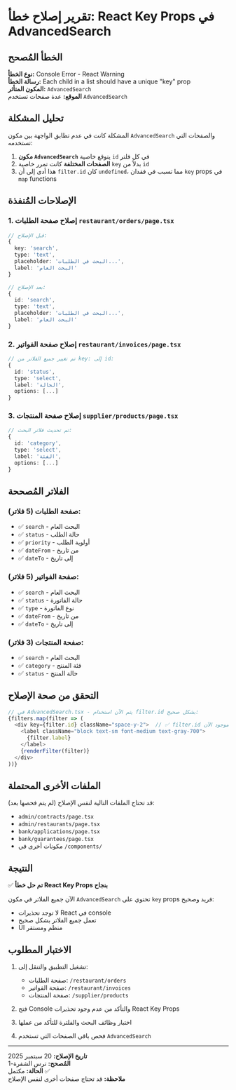 # تقرير إصلاح خطأ: React Key Props في AdvancedSearch

## الخطأ المُصحح

**نوع الخطأ:** Console Error - React Warning  
**رسالة الخطأ:** Each child in a list should have a unique "key" prop  
**المكون المتأثر:** `AdvancedSearch`  
**الموقع:** عدة صفحات تستخدم `AdvancedSearch`

## تحليل المشكلة

المشكلة كانت في عدم تطابق الواجهة بين مكون `AdvancedSearch` والصفحات التي تستخدمه:

1. **مكون `AdvancedSearch`** يتوقع خاصية `id` في كل فلتر
2. **الصفحات المختلفة** كانت تمرر خاصية `key` بدلاً من `id`
3. هذا أدى إلى أن `filter.id` كان `undefined`، مما تسبب في فقدان `key` props في `map` functions

## الإصلاحات المُنفذة

### 1. إصلاح صفحة الطلبات `restaurant/orders/page.tsx`
```typescript
// قبل الإصلاح:
{
  key: 'search',
  type: 'text',
  placeholder: 'البحث في الطلبات...',
  label: 'البحث العام'
}

// بعد الإصلاح:
{
  id: 'search',
  type: 'text',
  placeholder: 'البحث في الطلبات...',
  label: 'البحث العام'
}
```

### 2. إصلاح صفحة الفواتير `restaurant/invoices/page.tsx`
```typescript
// تم تغيير جميع الفلاتر من key: إلى id:
{
  id: 'status',
  type: 'select',
  label: 'الحالة',
  options: [...]
}
```

### 3. إصلاح صفحة المنتجات `supplier/products/page.tsx`
```typescript
// تم تحديث فلاتر البحث:
{
  id: 'category',
  type: 'select',
  label: 'الفئة',
  options: [...]
}
```

## الفلاتر المُصححة

### صفحة الطلبات (5 فلاتر):
- ✅ `search` - البحث العام
- ✅ `status` - حالة الطلب
- ✅ `priority` - أولوية الطلب
- ✅ `dateFrom` - من تاريخ
- ✅ `dateTo` - إلى تاريخ

### صفحة الفواتير (5 فلاتر):
- ✅ `search` - البحث العام
- ✅ `status` - حالة الفاتورة
- ✅ `type` - نوع الفاتورة
- ✅ `dateFrom` - من تاريخ
- ✅ `dateTo` - إلى تاريخ

### صفحة المنتجات (3 فلاتر):
- ✅ `search` - البحث العام
- ✅ `category` - فئة المنتج
- ✅ `status` - حالة المنتج

## التحقق من صحة الإصلاح

```typescript
// في AdvancedSearch.tsx - يتم الآن استخدام filter.id بشكل صحيح:
{filters.map(filter => (
  <div key={filter.id} className="space-y-2">  // ✅ filter.id موجود الآن
    <label className="block text-sm font-medium text-gray-700">
      {filter.label}
    </label>
    {renderFilter(filter)}
  </div>
))}
```

## الملفات الأخرى المحتملة

قد تحتاج الملفات التالية لنفس الإصلاح (لم يتم فحصها بعد):
- `admin/contracts/page.tsx`
- `admin/restaurants/page.tsx`
- `bank/applications/page.tsx`
- `bank/guarantees/page.tsx`
- مكونات أخرى في `/components/`

## النتيجة

✅ **تم حل خطأ React Key Props بنجاح**

الآن جميع الفلاتر في مكون `AdvancedSearch` تحتوي على `key` props فريد وصحيح:
- لا توجد تحذيرات React في console
- تعمل جميع الفلاتر بشكل صحيح
- UI منظم ومستقر

## الاختبار المطلوب

1. تشغيل التطبيق والتنقل إلى:
   - صفحة الطلبات: `/restaurant/orders`
   - صفحة الفواتير: `/restaurant/invoices`
   - صفحة المنتجات: `/supplier/products`

2. فتح Console والتأكد من عدم وجود تحذيرات React Key Props

3. اختبار وظائف البحث والفلترة للتأكد من عملها

4. فحص باقي الصفحات التي تستخدم `AdvancedSearch`

---

**تاريخ الإصلاح:** 20 سبتمبر 2025  
**المُصحح:** ترس الشفرة-1  
**الحالة:** مكتمل ✅  
**ملاحظة:** قد تحتاج صفحات أخرى لنفس الإصلاح
